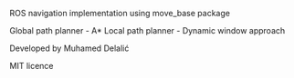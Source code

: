 ROS navigation implementation using move_base package

Global path planner - A*
Local path planner - Dynamic window approach

Developed by Muhamed Delalić

MIT licence
